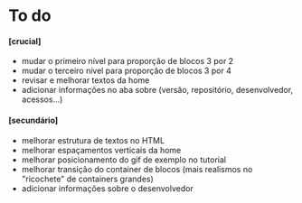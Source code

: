 # To do

#### [crucial]
- mudar o primeiro nível para proporção de blocos 3 por 2
- mudar o terceiro nível para proporção de blocos 3 por 4
- revisar e melhorar textos da home
- adicionar informações no aba sobre (versão, repositório, desenvolvedor, acessos...)

#### [secundário]
- melhorar estrutura de textos no HTML
- melhorar espaçamentos verticais da home
- melhorar posicionamento do gif de exemplo no tutorial
- melhorar transição do container de blocos (mais realismos no "ricochete" de containers grandes)
- adicionar informações sobre o desenvolvedor
